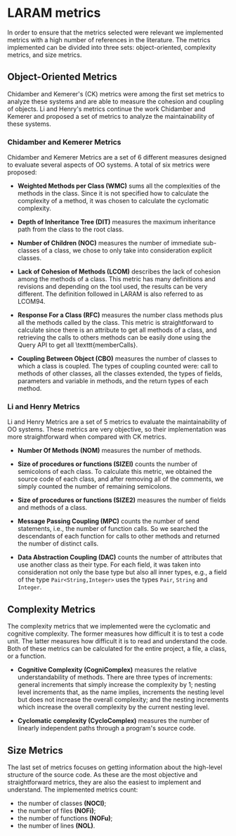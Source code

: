 # LARAM metrics
 
In order to ensure that the metrics selected were relevant we implemented metrics with a high number of references in the literature. The metrics implemented can be divided into three sets: object-oriented, complexity metrics, and size metrics.

## Object-Oriented Metrics

Chidamber and Kemerer's (CK) metrics were among the first set metrics to analyze these systems and are able to measure the cohesion and coupling of objects. Li and Henry's metrics continue the work Chidamber and Kemerer and proposed a set of metrics to analyze the maintainability of these systems.

### Chidamber and Kemerer Metrics
Chidamber and Kemerer Metrics are a set of 6 different measures designed to evaluate several aspects of OO systems. A total of six metrics were proposed:

* **Weighted Methods per Class (WMC)** sums all the complexities of the methods in the class. Since it is not specified how to calculate the complexity of a method, it was chosen to calculate the cyclomatic complexity.

* **Depth of Inheritance Tree (DIT)** measures the maximum inheritance path from the class to the root class.

* **Number of Children (NOC)** measures the number of immediate sub-classes of a class, we chose to only take into consideration explicit classes.

* **Lack of Cohesion of Methods (LCOM)**  describes the lack of cohesion among the methods of a class. This metric has many definitions and revisions and depending on the tool used, the results can be very different. The definition followed in LARAM is also referred to as LCOM94.

* **Response For a Class (RFC)** measures the number class methods plus all the methods called by the class. This metric is straightforward to calculate since there is an attribute to get all methods of a class, and retrieving the calls to others methods can be easily done using the Query API to get all \texttt{memberCalls}.

* **Coupling Between Object (CBO)** measures the number of classes to which a class is coupled. The types of coupling counted were: call to methods of other classes, all the classes extended, the types of fields, parameters and variable in methods, and the return types of each method. 

### Li and Henry Metrics
Li and Henry Metrics are a set of 5 metrics to evaluate the maintainability of OO systems. These metrics are very objective, so their implementation was more straightforward when compared with CK metrics. 

* **Number Of Methods (NOM)** measures the number of methods.

* **Size of procedures or functions (SIZEl)** counts the number of semicolons of each class. To calculate this metric, we obtained the source code of each class, and after removing all of the comments, we simply counted the number of remaining semicolons.

* **Size of procedures or functions (SIZE2)** measures the number of fields and methods of a class.

* **Message Passing Coupling (MPC)** counts the number of send statements, i.e., the number of function calls. So we searched the descendants of each function for calls to other methods and returned the number of distinct calls.

* **Data Abstraction Coupling (DAC)** counts the number of attributes that use another class as their type. For each field, it was taken into consideration not only the base type but also all inner types, e.g., a field of the type `Pair<String,Integer>` uses the types `Pair`, `String` and `Integer`.

## Complexity Metrics

The complexity metrics that we implemented were the cyclomatic and cognitive complexity. The former measures how difficult it is to test a code unit. The latter measures how difficult it is to read and understand the code. Both of these metrics can be calculated for the entire project, a file, a class, or a function.

* **Cognitive Complexity (CogniComplex)** measures the relative understandability of methods. There are three types of increments: general increments that simply increase the complexity by 1; nesting level increments that, as the name implies, increments the nesting level but does not increase the overall complexity; and the nesting increments which increase the overall complexity by the current nesting level. 

* **Cyclomatic complexity (CycloComplex)** measures the number of linearly independent paths through a program's source code.

## Size Metrics

The last set of metrics focuses on getting information about the high-level structure of the source code. As these are the most objective and straightforward metrics, they are also the easiest to implement and understand. 
The implemented metrics count:
* the number of classes **(NOCl)**;
* the number of files **(NOFi)**;
* the number of functions **(NOFu)**;
* the number of lines **(NOL)**.







